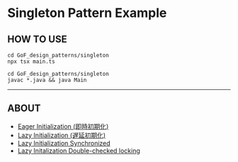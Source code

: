 # Singleton Pattern Example

## HOW TO USE

```shell
cd GoF_design_patterns/singleton
npx tsx main.ts
```

```shell
cd GoF_design_patterns/singleton
javac *.java && java Main
```

---

## ABOUT

- [Eager Initialization (即時初期化)](./Singleton.ts)
- [Lazy Initialization (遅延初期化)](./SingletonLazy.ts)
- [Lazy Initialization Synchronized](./SingletonLazySynchronized.java)
- [Lazy Initalization Double-checked locking](./SingletonLazyDCL.java)
